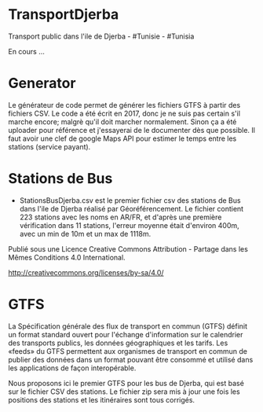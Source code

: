 # TransportDjerba
Transport public dans l'ile de Djerba - #Tunisie - #Tunisia

En cours ...

# Generator

Le générateur de code permet de générer les fichiers GTFS à partir des fichiers CSV. 
Le code a été écrit en 2017, donc je ne suis pas certain s'il marche encore; malgrè qu'il doit marcher normalement. Sinon ça a été uploader pour référence et j'essayerai de le documenter dès que possible. Il faut avoir une clef de google Maps API pour estimer le temps entre les stations (service payant).

# Stations de Bus

- StationsBusDjerba.csv est le premier fichier csv des stations de Bus dans l'ile de Djerba réalisé par Géoréférencement. Le fichier contient 223 stations avec les noms en AR/FR, et d'après une première vérification dans 11 stations, l'erreur moyenne était d'environ 400m, avec un min de 10m et un max de 1118m. 

Publié sous une Licence Creative Commons Attribution - Partage dans les Mêmes Conditions 4.0 International.

http://creativecommons.org/licenses/by-sa/4.0/


# GTFS

La Spécification générale des flux de transport en commun (GTFS) définit un format standard ouvert pour l'échange d'information sur le calendrier des transports publics, les données géographiques et les tarifs. Les «feeds» du GTFS permettent aux organismes de transport en commun de publier des données dans un format pouvant être consommé et utilisé dans les applications de façon interopérable.

Nous proposons ici le premier GTFS pour les bus de Djerba, qui est basé sur le fichier CSV des stations. Le fichier zip sera mis à jour une fois les positions des stations et les itinéraires sont tous corrigés.
